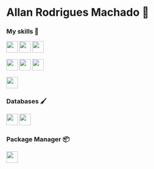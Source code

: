 # Allan Rodrigues Machado 🤟

### My skills 🚀

<p>
   <img src="https://img.shields.io/badge/PHP-02569B?style=for-the-badge&logo=php&logoColor=white" height="30"/>
   <img src="https://img.shields.io/badge/laravel-E34F26?style=for-the-badge&logo=laravel&logoColor=white" height="30"/>
   <img src="https://img.shields.io/badge/CodeIgniter-f20a0a?style=for-the-badge&logo=CodeIgniter&logoColor=white" height="30"/>
</p>



<p>
   <img src="https://img.shields.io/badge/Bootstrap-563D7C?style=for-the-badge&logo=bootstrap&logoColor=white" height="30"/>  
   <img src="https://img.shields.io/badge/Vue.JS-42b883?style=for-the-badge&logo=Vue.JS&logoColor=white" height="30"/>
   <img src="https://img.shields.io/badge/jQuery-0769AD?style=for-the-badge&logo=jquery&logoColor=white" height="30"/>
<!--    <img src="https://img.shields.io/badge/HTML5-E34F26?style=for-the-badge&logo=html5&logoColor=white" height="25"/>
   <img src="https://img.shields.io/badge/CSS3-1572B6?style=for-the-badge&logo=css3&logoColor=white" height="25"/> -->
</p>

<p>
   <img src="https://img.shields.io/badge/Wordpress-21759b?style=for-the-badge&logo=Wordpress&logoColor=white" height="30"/>
<!-- <img src="https://img.shields.io/badge/JavaScript-F7DF1E?style=for-the-badge&logo=javascript&logoColor=black" height="25"/>
<img src="https://img.shields.io/badge/Node.js-339933?style=for-the-badge&logo=node-dot-js&logoColor=white" height="25"/> -->
</p>

### Databases 🖌️

<p>
<img src="https://img.shields.io/badge/-MySQL-F29111?style=for-the-badge&logo=mysql&logoColor=white" height="30"/>
   <img src="https://img.shields.io/badge/MariaDB-003545?style=for-the-badge&logo=mariadb&logoColor=white" height="30"/>
</p>

### Package Manager 📦
<p>
    <img src="https://img.shields.io/badge/Composer-885630?style=for-the-badge&logo=composer&logoColor=white" height="30"/>
</p>
